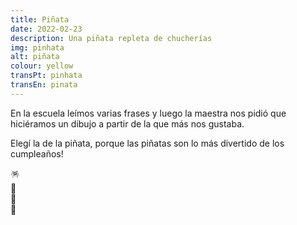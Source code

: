 ```yaml
---
title: Piñata
date: 2022-02-23
description: Una piñata repleta de chucherías
img: pinhata
alt: piñata
colour: yellow
transPt: pinhata
transEn: pinata
---
```


En la escuela leímos varias frases y luego la maestra nos pidió que hiciéramos un dibujo a partir de la que más nos gustaba.

Elegí la de la piñata, porque las piñatas son lo más divertido de los cumpleaños!

🪅<br>
🍬<br>
🍫<br>
🍭

